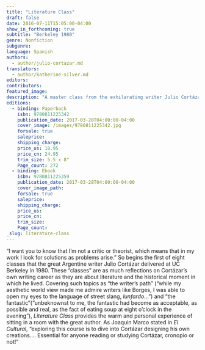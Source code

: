 ```yaml
---
title: "Literature Class"
draft: false
date: 2016-07-11T15:05:00-04:00
show_in_forthcoming: true
subtitle: "Berkeley 1980"
genre: Nonfiction
subgenre:
language: Spanish
authors:
  - author/julio-cortazar.md
translators:
  - author/katherine-silver.md
editors:
contributors:
featured_image:
description: "A master class from the exhilarating writer Julio Cortázar "
editions:
  - binding: Paperback
    isbn: 9780811225342
    publication_date: 2017-03-28T04:00:00-04:00
    cover_image: /images/9780811225342.jpg
    forsale: true
    saleprice:
    shipping_charge:
    price_us: 18.95
    price_cn: 24.95
    trim_size: 5.5 x 8"
    Page_count: 272
  - binding: Ebook
    isbn: 9780811225359
    publication_date: 2017-03-28T04:00:00-04:00
    cover_image_path:
    forsale: true
    saleprice:
    shipping_charge:
    price_us:
    price_cn:
    trim_size:
    Page_count:
_slug: literature-class
---
```


“I want you to know that I’m not a critic or theorist, which means that in my work I look for solutions as problems arise.” So begins the first of eight classes that the great Argentine writer Julio Cortázar delivered at UC Berkeley in 1980. These “classes” are as much reflections on Cortázar’s own writing career as they are about literature and the historical moment in which he lived. Covering such topics as “the writer’s path” (“while my aesthetic world view made me admire writers like Borges, I was able to open my eyes to the language of street slang, _lunfardo_...”) and “the fantastic”(“unbeknownst to me, the fantastic had become as acceptable, as possible and real, as the fact of eating soup at eight o’clock in the evening”), _Literature Class_ provides the warm and personal experience of sitting in a room with the great author. As Joaquin Marco stated in _El Cultural_, “exploring this course is to dive into Cortázar designing his own creations.... Essential for anyone reading or studying Cortázar, cronopio or not!”

